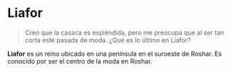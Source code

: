 # Liafor
> Creo que la casaca es espléndida, pero me preocupa que al ser tan corta esté pasada de moda. ¿Qué es lo último en Liafor?

**Liafor** es un reino ubicado en una península en el suroeste de Roshar. Es conocido por ser el centro de la moda en Roshar.
